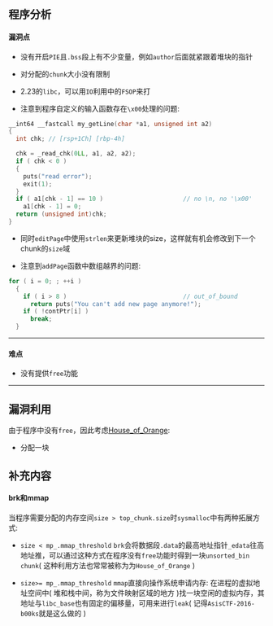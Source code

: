 ## 程序分析

#### 漏洞点

 - 没有开启`PIE`且`.bss`段上有不少变量，例如`author`后面就紧跟着堆块的指针
 - 对分配的`chunk`大小没有限制
 - 2.23的`libc`，可以用`IO`利用中的`FSOP`来打  

 - 注意到程序自定义的输入函数存在`\x00`处理的问题:  
```c++
__int64 __fastcall my_getLine(char *a1, unsigned int a2)
{
  int chk; // [rsp+1Ch] [rbp-4h]

  chk = _read_chk(0LL, a1, a2, a2);
  if ( chk < 0 )
  {
    puts("read error");
    exit(1);
  }
  if ( a1[chk - 1] == 10 )                      // no \n, no '\x00'
    a1[chk - 1] = 0;
  return (unsigned int)chk;
}
```

 - 同时`editPage`中使用`strlen`来更新堆块的size，这样就有机会修改到下一个chunk的`size`域

 - 注意到`addPage`函数中数组越界的问题:  
```c++
for ( i = 0; ; ++i )
  {
    if ( i > 8 )								// out_of_bound
      return puts("You can't add new page anymore!");
    if ( !contPtr[i] )
      break;
  }
```

--------

#### 难点

 - 没有提供`free`功能

--------

## 漏洞利用

由于程序中没有`free`，因此考虑[House_of_Orange](#补充内容):  

 - 分配一块

## 补充内容

#### brk和mmap

当程序需要分配的内存空间`size > top_chunk.size`时`sysmalloc`中有两种拓展方式:  

 - `size < mp_.mmap_threshold`
 	`brk`会将数据段`.data`的最高地址指针`_edata`往高地址推，可以通过这种方式在程序没有`free`功能时得到一块`unsorted_bin chunk`( 这种利用方法也常常被称为为`House_of_Orange` )

 - `size>= mp_.mmap_threshold`
 	`mmap`直接向操作系统申请内存: 在进程的虚拟地址空间中( 堆和栈中间，称为文件映射区域的地方 )找一块空闲的虚拟内存，其地址与`libc_base`也有固定的偏移量，可用来进行`leak`( 记得`AsisCTF-2016-b00ks`就是这么做的 )

